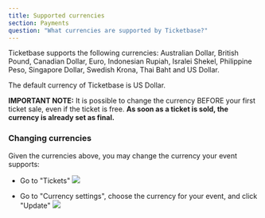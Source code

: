 ```yaml
---
title: Supported currencies
section: Payments
question: "What currencies are supported by Ticketbase?"
---
```


Ticketbase supports the following currencies: Australian Dollar, British Pound, Canadian Dollar, Euro, Indonesian Rupiah, Isralei Shekel, Philippine Peso, Singapore Dollar, Swedish Krona, Thai Baht and US Dollar.

The default currency of Ticketbase is US Dollar.

**IMPORTANT NOTE:** It is possible to change the currency BEFORE your first ticket sale, even if the ticket is free. **As soon as a ticket is sold, the currency is already set as final.**

### Changing currencies

Given the currencies above, you may change the currency your event supports:

   * Go to "Tickets"
   ![](http://i.imgur.com/eqIMr05.png)

   * Go to "Currency settings", choose the currency for your event, and click "Update"
   ![](http://i.imgur.com/16aT6i2.png)


